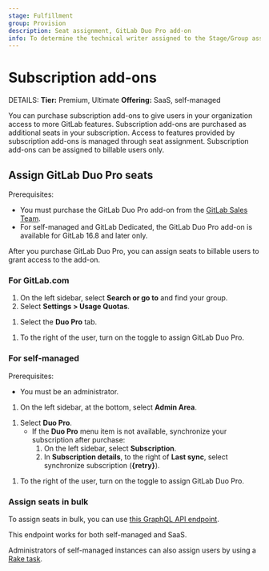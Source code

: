 ```yaml
---
stage: Fulfillment
group: Provision
description: Seat assignment, GitLab Duo Pro add-on
info: To determine the technical writer assigned to the Stage/Group associated with this page, see https://handbook.gitlab.com/handbook/product/ux/technical-writing/#assignments
---
```


# Subscription add-ons

DETAILS:
**Tier:** Premium, Ultimate
**Offering:** SaaS, self-managed

You can purchase subscription add-ons to give users in your organization access to more GitLab features.
Subscription add-ons are purchased as additional seats in your subscription.
Access to features provided by subscription add-ons is managed through seat assignment. Subscription
add-ons can be assigned to billable users only.

## Assign GitLab Duo Pro seats

Prerequisites:

- You must purchase the GitLab Duo Pro add-on from the [GitLab Sales Team](https://about.gitlab.com/solutions/gitlab-duo-pro/sales/).
- For self-managed and GitLab Dedicated, the GitLab Duo Pro add-on is available for GitLab 16.8 and later only.

After you purchase GitLab Duo Pro, you can assign seats to billable users to grant access to the add-on.

### For GitLab.com

1. On the left sidebar, select **Search or go to** and find your group.
1. Select **Settings > Usage Quotas**.
<!-- vale gitlab.Substitutions = NO -->
1. Select the **Duo Pro** tab.
<!-- vale gitlab.Substitutions = YES -->
1. To the right of the user, turn on the toggle to assign GitLab Duo Pro.

### For self-managed

Prerequisites:

- You must be an administrator.

1. On the left sidebar, at the bottom, select **Admin Area**.
<!-- vale gitlab.Substitutions = NO -->
1. Select **Duo Pro**.
   - If the **Duo Pro** menu item is not available, synchronize your subscription
   after purchase:
     1. On the left sidebar, select **Subscription**.
     1. In **Subscription details**, to the right of **Last sync**, select
     synchronize subscription (**{retry}**).
<!-- vale gitlab.Substitutions = YES -->
1. To the right of the user, turn on the toggle to assign GitLab Duo Pro.

### Assign seats in bulk

To assign seats in bulk, you can use [this GraphQL API endpoint](../api/graphql/reference/index.md#mutationuseraddonassignmentcreate).

This endpoint works for both self-managed and SaaS.

Administrators of self-managed instances can also assign users by using a [Rake task](../raketasks/user_management.md#bulk-assign-users-to-gitlab-duo-pro).
